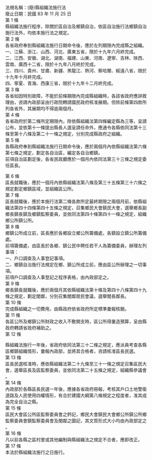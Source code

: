法規名稱：(廢)縣組織法施行法  
廢止日期：民國 83 年 11 月 25 日  
第 1 條  
縣組織法施行程序，除關於區自治及鄉鎮自治，依區自治施行法鄉鎮自治  
施行法外，均依本施行法之規定。  
第 2 條  
各省政府奉到縣組織法施行日期命令後，應於左列期限內完成縣之組織。  
一、江蘇、浙江、山西、河北、廣東五省，限於十九年六月終完成。  
二、江西、安徽、湖北、湖南、福建、山東、河南、遼寧、吉林、陜西、  
雲南、廣西十二省，限於十九年八月終於完成。  
三、四川、貴州、甘肅、新疆、黑龍江、熱河、察哈爾、綏遠八省，限於  
十九年十月終完成。  
四、寧夏、青海、西康三省，限於十九年十二月終完成。  
第 3 條  
各省如因特別故障，不能於前條期限內完成縣組織時，各該省政府應詳敘  
理由，咨請內政部呈由行政院轉請國民政府核准展期。但除前條第四款所  
列各省外，其展期均不得逾兩個月。  
第 4 條  
各省政府於第二條所定期限內，除依縣組織法第四條編定縣為三等，呈請  
公布，並依第十一條提出縣長人選呈請任命外，應通令各縣依同法第十三  
條至第十八條及第二十一條之規定，分別完成縣政府之組織。  
第 5 條  
各縣政府奉到縣組織法施行日期命令後，應於兩個月內依縣組織法第六條  
第七條之規定，劃定各自治區，編定各自治鄉鎮。  
前項自治區劃定後，各省民政廳應於一個月內依同法第三十三條之規定委  
任區長。  


第 6 條  
區長就職後，應於一個月內依縣組織法第八條及第三十五條第三十六條之  
規定劃定鄉鎮區域，並組織區公所。  
第 7 條  
區長就職後，應於本施行法第二條各款所定最終期限之兩個月前，依縣組  
織法第四十四條第四十五條之規定，召集鄉民大會鎮民大會，選舉鄉長副  
鄉長鎮長鎮及鄉鎮監察委員，並依同法第四十條第四十一條之規定，組織  
鄉公所鎮公所。  
第 8 條  
鄉鎮公所成立前，區長應於各鄉設立鄉公所籌備處，各鎮設立鎮公所籌備  
處。  
前項籌備處，由區長於各鄉、鎮公民中聘任若干人為籌備委員，辦理左列  
事項：  
一、戶口調查及人事登記事項。  
二、鄉鎮自治施行法規定在鄉、鎮公所成立前，應由區公所辦理之一切事  
項。  
前項戶口調查及人事登記之程序表格，由內政部定之。  
第 9 條  
鄉長鎮長就職後，應於兩個月其依縣組織法第十條及第四十八條第四十九  
條之規定，劃定閭鄰，分別召集閭鄰居民會議，選舉閭長鄰長。  
第 10 條  
完成縣組織之一切費用，由縣政府依省政府所定標準彙報核銷。  
第 11 條  
各區公所及鄉鎮公所財政之收入不敷開支時，區公所得彙造預算，呈由縣  
政府轉請省政府補助之。  
第 12 條  


縣組織法施行一年後，省政府依同法第三十二條之規定，應派員考查各縣  
區鄉鎮組織情形，彙報內政部，並將其合格者，咨請核准區長民選。  
第 13 條  
區長民選核准時，應依縣組織法第二十九條至三十一條之規定召集區民大  
會，選舉區長及區監察委員，並依同法第二十五條之規定，組織縣參議會  
。  
第 14 條  
內政部於各縣區長民選一年後，應據各省政府冊報，考核其戶口土地警衛  
道路及人民使用四權情形，有合於建國大綱第八條規定之程度者，准其成  
為完全自治之縣。  
第 15 條  
區民大會區公所區監察委員會之鈐記，鄉民大會鎮民大會鄉公所鎮公所鄉  
監察委員會鎮監察委員會及閭鄰之圖記，其文質形式大小均由內政部定之  
。  
第 16 條  
凡以前各縣之區村里或其他編制與縣組織法之規定不合者，應即改正。  
第 17 條  
本法於縣組織法施行之日施行。  


